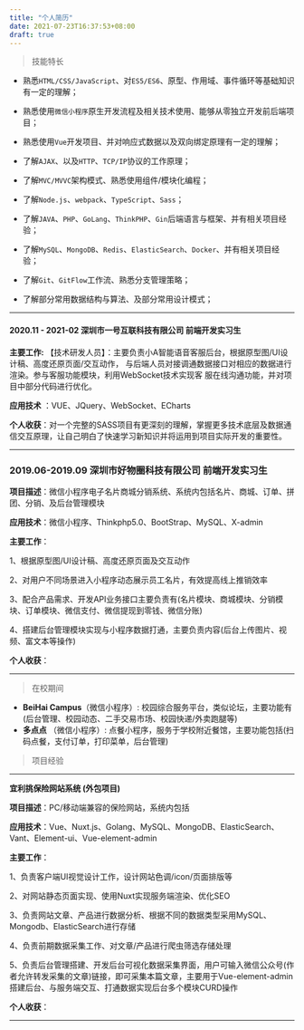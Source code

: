 ```yaml
---
title: "个人简历"
date: 2021-07-23T16:37:53+08:00
draft: true
---
```


> 技能特长

- 熟悉`HTML/CSS/JavaScript`、对`ES5/ES6`、原型、作用域、事件循环等基础知识有一定的理解；

- 熟悉使用`微信小程序`原生开发流程及相关技术使用、能够从零独立开发前后端项目；

- 熟悉使用`Vue`开发项目、并对响应式数据以及双向绑定原理有一定的理解；
- 了解`AJAX`、以及`HTTP`、`TCP/IP`协议的工作原理；
- 了解`MVC/MVVC`架构模式、熟悉使用组件/模块化编程；

- 了解`Node.js`、`webpack`、`TypeScript`、`Sass`；
- 了解`JAVA`、`PHP`、`GoLang`、`ThinkPHP`、`Gin`后端语言与框架、并有相关项目经验；
- 了解`MySQL`、`MongoDB`、`Redis`、`ElasticSearch`、`Docker`、并有相关项目经验；
- 了解`Git`、`GitFlow`工作流、熟悉分支管理策略；
- 了解部分常用数据结构与算法、及部分常用设计模式；

---

####  2020.11 - 2021-02   	     	深圳市一号互联科技有限公司				        前端开发实习生

**主要工作:** 【技术研发人员】：主要负责小A智能语音客服后台，根据原型图/UI设计稿、高度还原页面/交互动作， 与后端人员对接调通数据接口对相应的数据进行渲染。参与客服功能模块，利用WebSocket技术实现客						服在线沟通功能，并对项目中部分代码进行优化。

**应用技术** ：VUE、JQuery、WebSocket、ECharts

**个人收获**：对一个完整的SASS项目有更深刻的理解，掌握更多技术底层及数据通信交互原理，让自己明白了快速学习新知识并将运用到项目实际开发的重要性。

---

###  2019.06-2019.09  深圳市好物圈科技有限公司               前端开发实习生

**项目描述**：微信小程序电子名片商城分销系统、系统内包括名片、商城、订单、拼团、分销、及后台管理模块

**应用技术**：微信小程序、Thinkphp5.0、BootStrap、MySQL、X-admin

**主要工作**：

1、根据原型图/UI设计稿、高度还原页面及交互动作

2、对用户不同场景进入小程序动态展示员工名片，有效提高线上推销效率

3、配合产品需求、开发API业务接口主要负责有(名片模块、商城模块、分销模块、订单模块、微信支付、微信提现到零钱、微信分账)

4、搭建后台管理模块实现与小程序数据打通，主要负责内容(后台上传图片、视频、富文本等操作)

**个人收获**：

---

>在校期间

- **BeiHai Campus**（微信小程序）: 校园综合服务平台，类似论坛，主要功能有(后台管理、校园动态、二手交易市场、校园快递/外卖跑腿等)
- **多点点** （微信小程序）: 点餐小程序，服务于学校附近餐馆，主要功能包括(扫码点餐，支付订单，打印菜单，后台管理)

> 项目经验

---

**宜利挑保险网站系统 (外包项目)** 

**项目描述**：PC/移动端兼容的保险网站，系统内包括

**应用技术**：Vue、Nuxt.js、Golang、MySQL、MongoDB、ElasticSearch、Vant、Element-ui、Vue-element-admin

**主要工作**：

1、负责客户端UI视觉设计工作，设计网站色调/icon/页面排版等

2、对网站静态页面实现、使用Nuxt实现服务端渲染、优化SEO

3、负责网站文章、产品进行数据分析、根据不同的数据类型采用MySQL、Mongodb、ElasticSearch进行存储

4、负责前期数据采集工作、对文章/产品进行爬虫筛选存储处理

5、负责后台管理搭建、开发后台可视化数据采集界面，用户可输入微信公众号(作者允许转发采集的文章)链接，即可采集本篇文章，主要用于Vue-element-admin搭建后台、与服务端交互、打通数据实现后台多个模块CURD操作

**个人收获**：

---



